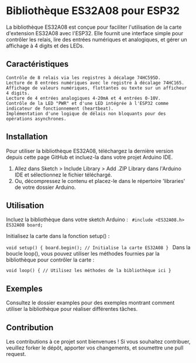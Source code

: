 # Bibliothèque ES32A08 pour ESP32

La bibliothèque ES32A08 est conçue pour faciliter l'utilisation de la carte d'extension ES32A08 avec l'ESP32. Elle fournit une interface simple pour contrôler les relais, lire des entrées numériques et analogiques, et gérer un affichage à 4 digits et des LEDs.

## **Caractéristiques**

    Contrôle de 8 relais via les registres à décalage 74HC595D.
    Lecture de 8 entrées numériques avec le registre à décalage 74HC165.
    Affichage de valeurs numériques, flottantes ou texte sur un afficheur 4 digits.
    Lecture de 4 entrées analogiques 4-20mA et 4 entrées 0-10V.
    Contrôle de la LED "PWR" et d'une LED intégrée à l'ESP32 comme indicateur de fonctionnement (heartbeat).
    Implémentation d'une logique de délais non bloquants pour des opérations asynchrones.

## **Installation**

Pour utiliser la bibliothèque ES32A08, téléchargez la dernière version depuis cette page GitHub et incluez-la dans votre projet Arduino IDE.

1. Allez dans Sketch > Include Library > Add .ZIP Library dans l'Arduino IDE et sélectionnez le fichier téléchargé.
2. Ou, décompressez le contenu et placez-le dans le répertoire 'libraries' de votre dossier Arduino.



## **Utilisation**
Incluez la bibliothèque dans votre sketch Arduino :
`
#include <ES32A08.h>
ES32A08 board;`



Initialisez la carte dans la fonction setup() :

`void setup() {
  board.begin(); // Initialise la carte ES32A08
}
`
Dans la boucle loop(), vous pouvez utiliser les méthodes fournies par la bibliothèque pour contrôler la carte :

`void loop() {
  // Utilisez les méthodes de la bibliothèque ici
}
`


## **Exemples**
Consultez le dossier examples pour des exemples montrant comment utiliser la bibliothèque pour réaliser différentes tâches.




## **Contribution**
Les contributions à ce projet sont bienvenues ! Si vous souhaitez contribuer, veuillez forker le dépôt, apporter vos changements, et soumettre une pull request.
